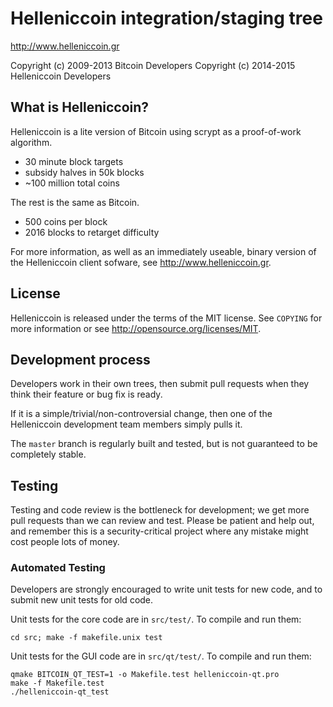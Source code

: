 Helleniccoin integration/staging tree
================================

http://www.helleniccoin.gr

Copyright (c) 2009-2013 Bitcoin Developers
Copyright (c) 2014-2015 Helleniccoin Developers

What is Helleniccoin?
----------------

Helleniccoin is a lite version of Bitcoin using scrypt as a proof-of-work algorithm.
 - 30 minute block targets
 - subsidy halves in 50k blocks
 - ~100 million total coins

The rest is the same as Bitcoin.
 - 500 coins per block
 - 2016 blocks to retarget difficulty

For more information, as well as an immediately useable, binary version of
the Helleniccoin client sofware, see http://www.helleniccoin.gr.

License
-------

Helleniccoin is released under the terms of the MIT license. See `COPYING` for more
information or see http://opensource.org/licenses/MIT.

Development process
-------------------

Developers work in their own trees, then submit pull requests when they think
their feature or bug fix is ready.

If it is a simple/trivial/non-controversial change, then one of the Helleniccoin
development team members simply pulls it.

The `master` branch is regularly built and tested, but is not guaranteed to be
completely stable. 

Testing
-------

Testing and code review is the bottleneck for development; we get more pull
requests than we can review and test. Please be patient and help out, and
remember this is a security-critical project where any mistake might cost people
lots of money.

### Automated Testing

Developers are strongly encouraged to write unit tests for new code, and to
submit new unit tests for old code.

Unit tests for the core code are in `src/test/`. To compile and run them:

    cd src; make -f makefile.unix test

Unit tests for the GUI code are in `src/qt/test/`. To compile and run them:

    qmake BITCOIN_QT_TEST=1 -o Makefile.test helleniccoin-qt.pro
    make -f Makefile.test
    ./helleniccoin-qt_test

